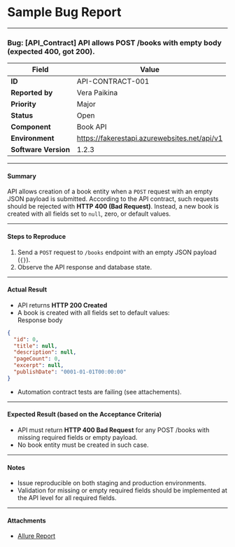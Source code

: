 # Sample Bug Report
___

### Bug: [API_Contract] API allows POST /books with empty body (expected 400, got 200).

| Field         | Value                                                  |
|---------------|--------------------------------------------------------|
| **ID**        | API-CONTRACT-001                                       |
| **Reported by** | Vera Paikina                                         |
| **Priority**  | Major                                                  |
| **Status**    | Open                                                   |
| **Component** | Book API                                               |
| **Environment** | https://fakerestapi.azurewebsites.net/api/v1         |
| **Software Version**| 1.2.3                                             |

---

#### Summary

API allows creation of a book entity when a `POST` request with an empty JSON payload is submitted. 
According to the API contract, such requests should be rejected with **HTTP 400 (Bad Request)**. 
Instead, a new book is created with all fields set to `null`, zero, or default values.

---

#### Steps to Reproduce

1. Send a `POST` request to `/books` endpoint with an empty JSON payload (`{}`).
2. Observe the API response and database state.

---

#### Actual Result

- API returns **HTTP 200 Created** 
- A book is created with all fields set to default values:	
Response body
```json
{
  "id": 0,
  "title": null,
  "description": null,
  "pageCount": 0,
  "excerpt": null,
  "publishDate": "0001-01-01T00:00:00"
}
```
- Automation contract tests are failing (see attachements).

---

#### Expected Result (based on the Acceptance Criteria)
- API must return **HTTP 400 Bad Request** for any POST /books with missing required fields or empty payload.
- No book entity must be created in such case.

___ 

#### Notes
- Issue reproducible on both staging and production environments.
- Validation for missing or empty required fields should be implemented at the API level for all required fields.

---

####  Attachments
- [Allure Report](https://vpaikina.github.io/book-library-api-tests/index.html)

